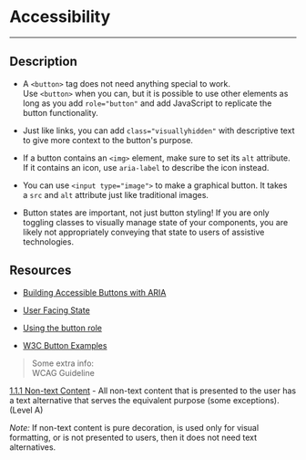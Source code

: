 
# Accessibility

---

## Description

- A `<button>` tag does not need anything special to work. Use `<button>` when you can, but it is possible to use other elements as long as you add `role="button"` and add JavaScript to replicate the button functionality.

- Just like links, you can add `class="visuallyhidden"` with descriptive text to give more context to the button's purpose.

- If a button contains an `<img>` element, make sure to set its `alt` attribute. If it contains an icon, use `aria-label` to describe the icon instead.

- You can use `<input type="image">` to make a graphical button. It takes a `src` and `alt` attribute just like traditional images.

- Button states are important, not just button styling! If you are only toggling classes to visually manage state of your components, you are likely not appropriately conveying that state to users of assistive technologies.

## Resources

- [Building Accessible Buttons with ARIA](https://www.deque.com/blog/accessible-aria-buttons)

- [User Facing State](https://css-tricks.com/user-facing-state/)

- [Using the button role](https://developer.mozilla.org/en-US/docs/Web/Accessibility/ARIA/ARIA_Techniques/Using_the_button_role)

- [W3C Button Examples](https://www.w3.org/TR/wai-aria-practices-1.1/examples/button/button.html)

> Some extra info:  
> WCAG Guideline

[1.1.1 Non-text Content](https://www.w3.org/WAI/WCAG21/quickref/?showtechniques=131#text-equiv-all) - All non-text content that is presented to the user has a text alternative that serves the equivalent purpose (some exceptions). (Level A)

*Note:* If non-text content is pure decoration, is used only for visual formatting, or is not presented to users, then it does not need text alternatives.